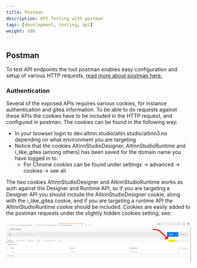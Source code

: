```yaml
---
title: Postman
description: API Testing with postman
tags: [development, testing, api]
weight: 100
---
```


## Postman
To test API endpoints the tool postman enables easy configuration and setup of various HTTP requests, [read more about postman here.](https://learning.getpostman.com/docs/postman/sending_api_requests/requests)

### Authentication

Several of the exposed APIs requires various cookies, for instance authentication and gitea information. To be able to do requests against these APIs the cookies have to be included in the HTTP request, and configured in postman. The cookies can be found in the following way:
- In your browser login to dev.altinn.studio/altin.studio/altinn3.no depending on what environment you are targeting
- Notice that the cookies AltinnStudioDesigner, AltinnStudioRuntime and i_like_gitea (among others) has been saved for the domain name you have logged in to.
  - For Chrome cookies can be found under settings -> advanced -> cookies -> see all.

The two cookies AltinnStudioDesigner and AltinnStudioRuntime works as auth against the Designer and Runtime API, so if you are targeting a Designer API you should include the AltinnStudioDesigner cookie, along with the i_like_gitea cookie, and if you are targeting a runtime API the AltinnStudioRuntime cookie should be included.
Cookies are easily added to the postman requests under the slightly hidden cookies setting, see:

![Postman Cookies](postman-cookies.PNG?width=800)
